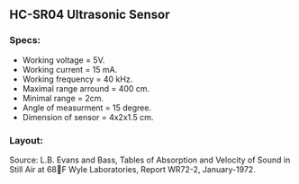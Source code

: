 ## HC-SR04 Ultrasonic Sensor

### Specs:

- Working voltage = 5V.
- Working current = 15 mA.
- Working frequency = 40 kHz.
- Maximal range arround = 400 cm.
- Minimal range = 2cm.
- Angle of measurment = 15 degree.
- Dimension of sensor = 4x2x1.5 cm.

### Layout:


Source: L.B. Evans and Bass, Tables of Absorption and Velocity of Sound in Still Air at
68F Wyle Laboratories, Report WR72-2, January-1972.

